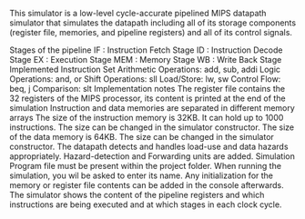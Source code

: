 This simulator is a low-level cycle-accurate pipelined MIPS datapath simulator that simulates the datapath including all of its storage components (register file, memories, and pipeline registers) and all of its control signals.

Stages of the pipeline
IF : Instruction Fetch Stage
ID : Instruction Decode Stage
EX : Execution Stage
MEM : Memory Stage
WB : Write Back Stage
Implemented Instruction Set
Arithmetic Operations: add, sub, addi
Logic Operations: and, or
Shift Operations: sll
Load/Store: lw, sw
Control Flow: beq, j
Comparison: slt
Implementation notes
The register file contains the 32 registers of the MIPS processor, its content is printed at the end of the simulation
Instruction and data memories are separated in different memory arrays
The size of the instruction memory is 32KB. It can hold up to 1000 instructions. The size can be changed in the simulator constructor.
The size of the data memory is 64KB. The size can be changed in the simulator constructor.
The datapath detects and handles load-use and data hazards appropriately. Hazard-detection and Forwarding units are added.
Simulation
Program file must be present within the project folder. When running the simulation, you wil be asked to enter its name.
Any initialization for the memory or register file contents can be added in the console afterwards.
The simulator shows the content of the pipeline registers and which instructions are being executed and at which stages in each clock cycle.
